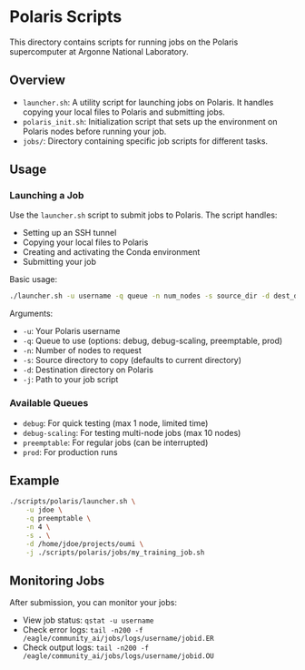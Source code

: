 # Polaris Scripts

This directory contains scripts for running jobs on the Polaris supercomputer at Argonne National Laboratory.

## Overview

- `launcher.sh`: A utility script for launching jobs on Polaris. It handles copying your local files to Polaris and submitting jobs.
- `polaris_init.sh`: Initialization script that sets up the environment on Polaris nodes before running your job.
- `jobs/`: Directory containing specific job scripts for different tasks.

## Usage

### Launching a Job

Use the `launcher.sh` script to submit jobs to Polaris. The script handles:
- Setting up an SSH tunnel
- Copying your local files to Polaris
- Creating and activating the Conda environment
- Submitting your job

Basic usage:
```bash
./launcher.sh -u username -q queue -n num_nodes -s source_dir -d dest_dir -j job_script
```

Arguments:
- `-u`: Your Polaris username
- `-q`: Queue to use (options: debug, debug-scaling, preemptable, prod)
- `-n`: Number of nodes to request
- `-s`: Source directory to copy (defaults to current directory)
- `-d`: Destination directory on Polaris
- `-j`: Path to your job script


### Available Queues

- `debug`: For quick testing (max 1 node, limited time)
- `debug-scaling`: For testing multi-node jobs (max 10 nodes)
- `preemptable`: For regular jobs (can be interrupted)
- `prod`: For production runs

## Example

```bash
./scripts/polaris/launcher.sh \
    -u jdoe \
    -q preemptable \
    -n 4 \
    -s . \
    -d /home/jdoe/projects/oumi \
    -j ./scripts/polaris/jobs/my_training_job.sh
```

## Monitoring Jobs

After submission, you can monitor your jobs:
- View job status: `qstat -u username`
- Check error logs: `tail -n200 -f /eagle/community_ai/jobs/logs/username/jobid.ER`
- Check output logs: `tail -n200 -f /eagle/community_ai/jobs/logs/username/jobid.OU`

